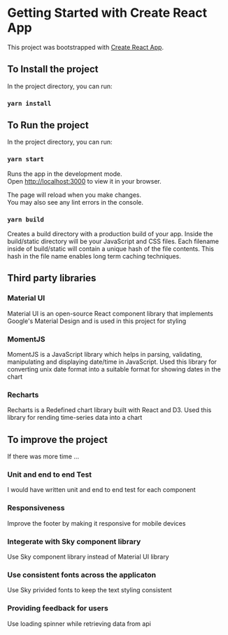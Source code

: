 # Getting Started with Create React App

This project was bootstrapped with [Create React App](https://github.com/facebook/create-react-app).

## To Install the project

In the project directory, you can run:

### `yarn install`

## To Run the project

In the project directory, you can run:

### `yarn start`

Runs the app in the development mode.\
Open [http://localhost:3000](http://localhost:3000) to view it in your browser.

The page will reload when you make changes.\
You may also see any lint errors in the console.

### `yarn build`

Creates a build directory with a production build of your app. Inside the build/static directory will be your JavaScript and CSS files. Each filename inside of build/static will contain a unique hash of the file contents. This hash in the file name enables long term caching techniques.

## Third party libraries

### Material UI

Material UI is an open-source React component library that implements Google's Material Design and is used in this project for styling

### MomentJS

MomentJS is a JavaScript library which helps in parsing, validating, manipulating and displaying date/time in JavaScript. Used this library for converting unix date format into a suitable format for showing dates in the chart

### Recharts

Recharts is a Redefined chart library built with React and D3. Used this library for rending time-series data into a chart

## To improve the project

If there was more time ...

### Unit and end to end Test

I would have written unit and end to end test for each component

### Responsiveness 

Improve the footer by making it responsive for mobile devices 

### Integerate with Sky component library 

Use Sky component library instead of Material UI library 

### Use consistent fonts across the applicaton

Use Sky privided fonts to keep the text styling consistent 

### Providing feedback for users

Use loading spinner while retrieving data from api  
